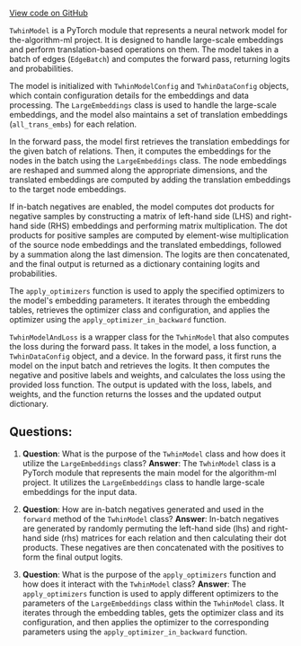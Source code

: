 [View code on GitHub](https://github.com/twitter/the-algorithm-ml/blob/master/projects/twhin/models/models.py)

`TwhinModel` is a PyTorch module that represents a neural network model for the-algorithm-ml project. It is designed to handle large-scale embeddings and perform translation-based operations on them. The model takes in a batch of edges (`EdgeBatch`) and computes the forward pass, returning logits and probabilities.

The model is initialized with `TwhinModelConfig` and `TwhinDataConfig` objects, which contain configuration details for the embeddings and data processing. The `LargeEmbeddings` class is used to handle the large-scale embeddings, and the model also maintains a set of translation embeddings (`all_trans_embs`) for each relation.

In the forward pass, the model first retrieves the translation embeddings for the given batch of relations. Then, it computes the embeddings for the nodes in the batch using the `LargeEmbeddings` class. The node embeddings are reshaped and summed along the appropriate dimensions, and the translated embeddings are computed by adding the translation embeddings to the target node embeddings.

If in-batch negatives are enabled, the model computes dot products for negative samples by constructing a matrix of left-hand side (LHS) and right-hand side (RHS) embeddings and performing matrix multiplication. The dot products for positive samples are computed by element-wise multiplication of the source node embeddings and the translated embeddings, followed by a summation along the last dimension. The logits are then concatenated, and the final output is returned as a dictionary containing logits and probabilities.

The `apply_optimizers` function is used to apply the specified optimizers to the model's embedding parameters. It iterates through the embedding tables, retrieves the optimizer class and configuration, and applies the optimizer using the `apply_optimizer_in_backward` function.

`TwhinModelAndLoss` is a wrapper class for the `TwhinModel` that also computes the loss during the forward pass. It takes in the model, a loss function, a `TwhinDataConfig` object, and a device. In the forward pass, it first runs the model on the input batch and retrieves the logits. It then computes the negative and positive labels and weights, and calculates the loss using the provided loss function. The output is updated with the loss, labels, and weights, and the function returns the losses and the updated output dictionary.
## Questions: 
 1. **Question**: What is the purpose of the `TwhinModel` class and how does it utilize the `LargeEmbeddings` class?
   **Answer**: The `TwhinModel` class is a PyTorch module that represents the main model for the algorithm-ml project. It utilizes the `LargeEmbeddings` class to handle large-scale embeddings for the input data.

2. **Question**: How are in-batch negatives generated and used in the `forward` method of the `TwhinModel` class?
   **Answer**: In-batch negatives are generated by randomly permuting the left-hand side (lhs) and right-hand side (rhs) matrices for each relation and then calculating their dot products. These negatives are then concatenated with the positives to form the final output logits.

3. **Question**: What is the purpose of the `apply_optimizers` function and how does it interact with the `TwhinModel` class?
   **Answer**: The `apply_optimizers` function is used to apply different optimizers to the parameters of the `LargeEmbeddings` class within the `TwhinModel` class. It iterates through the embedding tables, gets the optimizer class and its configuration, and then applies the optimizer to the corresponding parameters using the `apply_optimizer_in_backward` function.